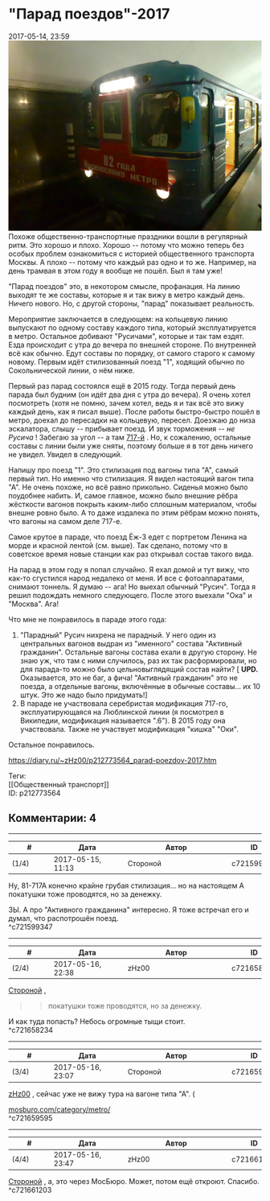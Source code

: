 "Парад поездов"-2017
====================

  
2017-05-14, 23:59  
   [![](pics/ffef8bab9f58.jpg)](http://s019.radikal.ru/i622/1705/d2/7f69f38deb09.jpg)     
 Похоже общественно-транспортные праздники вошли в регулярный ритм. Это хорошо и плохо. Хорошо -- потому что можно теперь без особых проблем ознакомиться с историей общественного транспорта Москвы. А плохо -- потому что каждый раз одно и то же. Например, на день трамвая в этом году я вообще не пошёл. Был я там уже!   
   
 "Парад поездов" это, в некотором смысле, профанация. На линию выходят те же составы, которые я и так вижу в метро каждый день. Ничего нового. Но, с другой стороны, "парад" показывает реальность.   
   
 Мероприятие заключается в следующем: на кольцевую линию выпускают по одному составу каждого типа, который эксплуатируется в метро. Остальное добивают "Русичами", которые и так там ездят. Езда происходит с утра до вечера по внешней стороне. По внутренней всё как обычно. Едут составы по порядку, от самого старого к самому новому. Первым идёт стилизованный поезд "1", ходящий обычно по Сокольнической линии, о нём ниже.   
   
 Первый раз парад состоялся ещё в 2015 году. Тогда первый день парада был будним (он идёт два дня с утра до вечера). Я очень хотел посмотреть (хотя не помню, зачем хотел, ведь я и так всё это вижу каждый день, как я писал выше). После работы быстро-быстро пошёл в метро, доехал до пересадки на кольцевую, пересел. Доезжаю до низа эскалатора, слышу -- прибывает поезд. И звук торможения --  *не Русича*  ! Забегаю за угол -- а там  [717-й](https://ru.wikipedia.org/wiki/81-717/714)  . Но, к сожалению, остальные составы с линии были уже сняты, поэтому больше я в тот день ничего не увидел. Увидел в следующий.   
   
 Напишу про поезд "1". Это стилизация под вагоны типа "А", самый первый тип. Но именно что стилизация. Я видел настоящий вагон типа "А". Не очень похоже, но всё равно прикольно. Сиденья можно было поудобнее набить. И, самое главное, можно было внешние рёбра жёсткости вагонов покрыть каким-либо сплошным материалом, чтобы внешне ровно было. А то даже издалека по этим рёбрам можно понять, что вагоны на самом деле 717-е.   
   
 Самое крутое в параде, что поезд Ёж-3 едет с портретом Ленина на морде и красной лентой (см. выше). Так сделано, потому что в советское время новые станции как раз открывал состав такого вида.   
   
 На парад в этом году я попал случайно. Я ехал домой и тут вижу, что как-то сгустился народ недалеко от меня. И все с фотоаппаратами, снимают тоннель. Я думаю -- ага! Но выехал обычный "Русич". Тогда я решил подождать немного следующего. После этого выехали "Ока" и "Москва". Ага!   
   
 Что мне не понравилось в параде этого года:   
 1. "Парадный" Русич нихрена не парадный. У него один из центральных вагонов выдран из "именного" состава "Активный гражданин". Остальные вагоны состава ехали в другую сторону. Не знаю уж, что там с ними случилось, раз их так расформировали, но для парада-то можно было цельновыглядящий состав найти? [  **UPD.**  Оказывается, это не баг, а фича! "Активный гражданин" это не поезда, а отдельные вагоны, включённые в обычные составы... их 10 штук. Это же надо было придумать!]   
 2. В параде не участвовала серебристая модификация 717-го, эксплуатирующаяся на Люблинской линии (я посмотрел в Википедии, модификация называется ".6"). В 2015 году она участвовала. Также не участвует модификация "кишка" "Оки".   
   
 Остальное понравилось.   
  
<https://diary.ru/~zHz00/p212773564_parad-poezdov-2017.htm>  
  
Теги:  
[[Общественный транспорт]]  
ID: p212773564  


Комментарии: 4
--------------

  


---



|         #         |              Дата              |                     Автор                     |           ID           |
| --- | --- | --- | --- |
| (1/4) | 2017-05-15, 11:13 | Стороной | c721599347 |

  
 Ну, 81-717А конечно крайне грубая стилизация... но на настоящем А покатушки тоже проводятся, но за денежку.   
   
 ЗЫ. А про "Активного гражданина" интересно. Я тоже встречал его и думал, что распотрошён поезд.   
 ^c721599347

---



|         #         |              Дата              |                     Автор                     |           ID           |
| --- | --- | --- | --- |
| (2/4) | 2017-05-16, 22:38 | zHz00 | c721658234 |

  
  [Стороной](http://1047.diary.ru "И вновь продолжается")  ,   
 >>покатушки тоже проводятся, но за денежку.   
   
 И как туда попасть? Небось огромные тыщи стоит.   
 ^c721658234

---



|         #         |              Дата              |                     Автор                     |           ID           |
| --- | --- | --- | --- |
| (3/4) | 2017-05-16, 23:07 | Стороной | c721659595 |

  
  [zHz00](https://zHz00.diary.ru "Untitled")  , сейчас уже не вижу тура на вагоне типа "А". (   
   
  [mosburo.com/category/metro/](http://mosburo.com/category/metro/)    
 ^c721659595

---



|         #         |              Дата              |                     Автор                     |           ID           |
| --- | --- | --- | --- |
| (4/4) | 2017-05-16, 23:47 | zHz00 | c721661203 |

  
  [Стороной](http://1047.diary.ru "И вновь продолжается")  , а, это через МосБюро. Может, потом ещё откроют. Спасибо.   
 ^c721661203